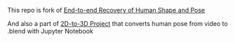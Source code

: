 This repo is fork of [End-to-end Recovery of Human Shape and Pose](https://github.com/akanazawa/hmr)

And also a part of [2D-to-3D Project](https://github.com/Koo-Koo/graduation-project) that converts human pose from video to .blend with Jupyter Notebook
